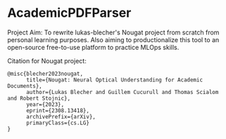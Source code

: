 # AcademicPDFParser

Project Aim: To rewrite lukas-blecher's Nougat project from scratch from personal learning purposes. Also aiming to productionalize this tool to an open-source free-to-use platform to practice MLOps skills.

Citation for Nougat project:

```
@misc{blecher2023nougat,
      title={Nougat: Neural Optical Understanding for Academic Documents}, 
      author={Lukas Blecher and Guillem Cucurull and Thomas Scialom and Robert Stojnic},
      year={2023},
      eprint={2308.13418},
      archivePrefix={arXiv},
      primaryClass={cs.LG}
}
```
